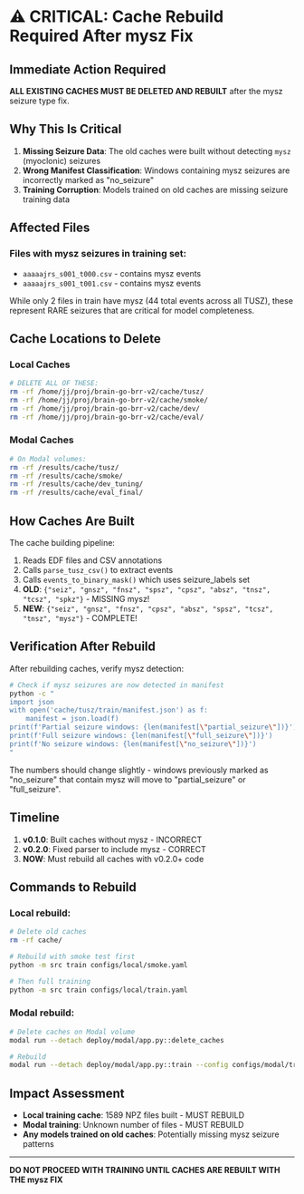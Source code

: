 # ⚠️ CRITICAL: Cache Rebuild Required After mysz Fix

## Immediate Action Required

**ALL EXISTING CACHES MUST BE DELETED AND REBUILT** after the mysz seizure type fix.

## Why This Is Critical

1. **Missing Seizure Data**: The old caches were built without detecting `mysz` (myoclonic) seizures
2. **Wrong Manifest Classification**: Windows containing mysz seizures are incorrectly marked as "no_seizure"
3. **Training Corruption**: Models trained on old caches are missing seizure training data

## Affected Files

### Files with mysz seizures in training set:
- `aaaaajrs_s001_t000.csv` - contains mysz events
- `aaaaajrs_s001_t001.csv` - contains mysz events

While only 2 files in train have mysz (44 total events across all TUSZ), these represent RARE seizures that are critical for model completeness.

## Cache Locations to Delete

### Local Caches
```bash
# DELETE ALL OF THESE:
rm -rf /home/jj/proj/brain-go-brr-v2/cache/tusz/
rm -rf /home/jj/proj/brain-go-brr-v2/cache/smoke/
rm -rf /home/jj/proj/brain-go-brr-v2/cache/dev/
rm -rf /home/jj/proj/brain-go-brr-v2/cache/eval/
```

### Modal Caches
```bash
# On Modal volumes:
rm -rf /results/cache/tusz/
rm -rf /results/cache/smoke/
rm -rf /results/cache/dev_tuning/
rm -rf /results/cache/eval_final/
```

## How Caches Are Built

The cache building pipeline:
1. Reads EDF files and CSV annotations
2. Calls `parse_tusz_csv()` to extract events
3. Calls `events_to_binary_mask()` which uses seizure_labels set
4. **OLD**: `{"seiz", "gnsz", "fnsz", "spsz", "cpsz", "absz", "tnsz", "tcsz", "spkz"}` - MISSING mysz!
5. **NEW**: `{"seiz", "gnsz", "fnsz", "cpsz", "absz", "spsz", "tcsz", "tnsz", "mysz"}` - COMPLETE!

## Verification After Rebuild

After rebuilding caches, verify mysz detection:

```bash
# Check if mysz seizures are now detected in manifest
python -c "
import json
with open('cache/tusz/train/manifest.json') as f:
    manifest = json.load(f)
print(f'Partial seizure windows: {len(manifest[\"partial_seizure\"])}')
print(f'Full seizure windows: {len(manifest[\"full_seizure\"])}')
print(f'No seizure windows: {len(manifest[\"no_seizure\"])}')
"
```

The numbers should change slightly - windows previously marked as "no_seizure" that contain mysz will move to "partial_seizure" or "full_seizure".

## Timeline

1. **v0.1.0**: Built caches without mysz - INCORRECT
2. **v0.2.0**: Fixed parser to include mysz - CORRECT
3. **NOW**: Must rebuild all caches with v0.2.0+ code

## Commands to Rebuild

### Local rebuild:
```bash
# Delete old caches
rm -rf cache/

# Rebuild with smoke test first
python -m src train configs/local/smoke.yaml

# Then full training
python -m src train configs/local/train.yaml
```

### Modal rebuild:
```bash
# Delete caches on Modal volume
modal run --detach deploy/modal/app.py::delete_caches

# Rebuild
modal run --detach deploy/modal/app.py::train --config configs/modal/train_a100.yaml
```

## Impact Assessment

- **Local training cache**: 1589 NPZ files built - MUST REBUILD
- **Modal training**: Unknown number of files - MUST REBUILD
- **Any models trained on old caches**: Potentially missing mysz seizure patterns

---

**DO NOT PROCEED WITH TRAINING UNTIL CACHES ARE REBUILT WITH THE mysz FIX**